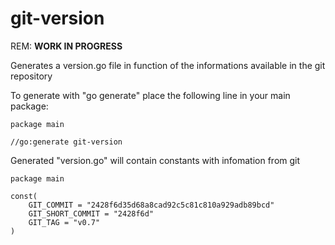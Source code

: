 # git-version

REM: **WORK IN PROGRESS**

Generates a version.go file in function of the informations available in the git repository

To generate with "go generate" place the following line in your main package:

```golang
package main

//go:generate git-version
```

Generated "version.go" will contain constants with infomation from git

```golang
package main

const(
    GIT_COMMIT = "2428f6d35d68a8cad92c5c81c810a929adb89bcd"
    GIT_SHORT_COMMIT = "2428f6d"
    GIT_TAG = "v0.7"
)
```